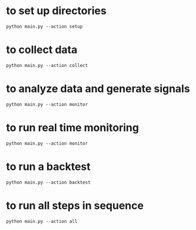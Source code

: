 # to set up directories
```
python main.py --action setup
```

# to collect data
```
python main.py --action collect
```

# to analyze data and generate signals
```
python main.py --action monitor
```

# to run real time monitoring
```
python main.py --action monitor
```


# to run a backtest
```
python main.py --action backtest
```

# to run all steps in sequence
```
python main.py --action all
```
